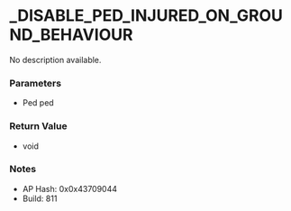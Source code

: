 # _DISABLE_PED_INJURED_ON_GROUND_BEHAVIOUR

No description available.

### Parameters
* Ped ped

### Return Value
* void

### Notes
* AP Hash: 0x0x43709044
* Build: 811

